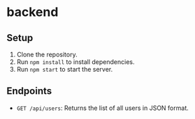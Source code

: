 # backend

## Setup

1. Clone the repository.
2. Run `npm install` to install dependencies.
4. Run `npm start` to start the server.

## Endpoints

- `GET /api/users`: Returns the list of all users in JSON format.

